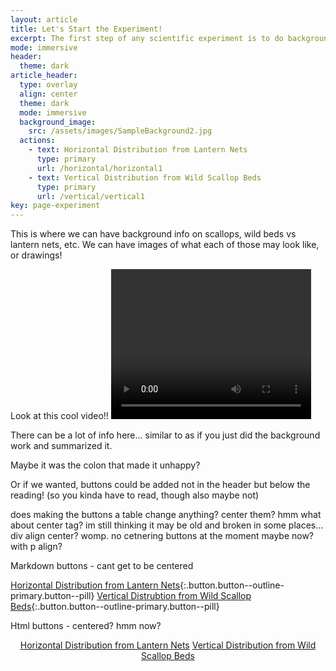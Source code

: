 ```yaml
---
layout: article
title: Let's Start the Experiment!
excerpt: The first step of any scientific experiment is to do background research. Scroll down to read the background information, then select which experiment you would like to conduct!
mode: immersive
header:
  theme: dark
article_header:
  type: overlay
  align: center
  theme: dark
  mode: immersive
  background_image:
    src: /assets/images/SampleBackground2.jpg
  actions:
    - text: Horizontal Distribution from Lantern Nets
      type: primary
      url: /horizontal/horizontal1
    - text: Vertical Distribution from Wild Scallop Beds
      type: primary
      url: /vertical/vertical1
key: page-experiment
---
```



This is where we can have background info on scallops, wild beds vs lantern nets, etc. We can have images of what each of those may look like, or drawings! 

Look at this cool video!!
<video width="320" height="240" controls>
  <source src="/assets/videos/Scallop.mp4" type="video/mp4">
</video>

There can be a lot of info here... similar to as if you just did the background work and summarized it.

Maybe it was the colon that made it unhappy?

Or if we wanted, buttons could be added not in the header but below the reading! (so you kinda have to read, though also maybe not)

does making the buttons a table change anything? center them? hmm what about center tag? im still thinking it may be old and broken in some places... div align center? womp. no cetnering buttons at the moment maybe now? with p align?

Markdown buttons - cant get to be centered

[Horizontal Distribution from Lantern Nets](#){:.button.button--outline-primary.button--pill}  [Vertical Distrubtion from Wild Scallop Beds](#){:.button.button--outline-primary.button--pill}


Html buttons - centered? hmm now?

<p align="center">
<a class="button button--outline-primary button--pill" href="horizontal/horizontal1">Horizontal Distribution from Lantern Nets</a> <a align="center" class="button button--outline-primary button--pill" href="vertical/vertical1">Vertical Distribution from Wild Scallop Beds</a> </p>

